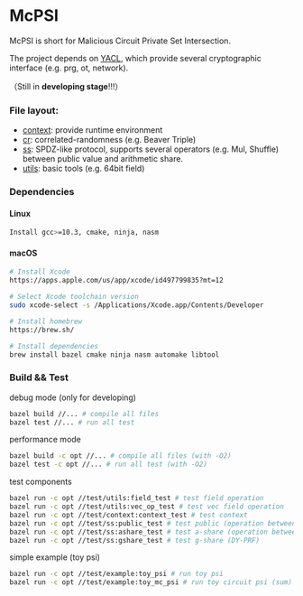 # McPSI

McPSI is short for Malicious Circuit Private Set Intersection.

The project depends on [YACL](https://github.com/secretflow/yacl), which provide several cryptographic interface (e.g. prg, ot, network).

（Still in **developing stage**!!!）

### File layout:
+ [context](test/context/): provide runtime environment
+ [cr](test/cr/): correlated-randomness (e.g. Beaver Triple) 
+ [ss](test/ss/): SPDZ-like protocol, supports several operators (e.g. Mul, Shuffle) between public value and arithmetic share.
+ [utils](test/utils/): basic tools (e.g. 64bit field)

### Dependencies

#### Linux
```sh
Install gcc>=10.3, cmake, ninja, nasm
```

#### macOS
```sh
# Install Xcode
https://apps.apple.com/us/app/xcode/id497799835?mt=12

# Select Xcode toolchain version
sudo xcode-select -s /Applications/Xcode.app/Contents/Developer

# Install homebrew
https://brew.sh/

# Install dependencies
brew install bazel cmake ninja nasm automake libtool
```

### Build && Test

debug mode (only for developing)
```sh
bazel build //... # compile all files
bazel test //... # run all test
```

performance mode
```sh
bazel build -c opt //... # compile all files (with -O2)
bazel test -c opt //... # run all test (with -O2)
```

test components
```sh
bazel run -c opt //test/utils:field_test # test field operation 
bazel run -c opt //test/utils:vec_op_test # test vec field operation 
bazel run -c opt //test/context:context_test # test context 
bazel run -c opt //test/ss:public_test # test public (operation between PP)
bazel run -c opt //test/ss:ashare_test # test a-share (operation between AA,AP,PA) 
bazel run -c opt //test/ss:gshare_test # test g-share (DY-PRF)
```

simple example (toy psi)
```sh
bazel run -c opt //test/example:toy_psi # run toy psi
bazel run -c opt //test/example:toy_mc_psi # run toy circuit psi (sum)
```
